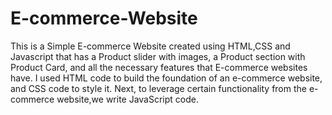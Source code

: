 # E-commerce-Website
This is a Simple E-commerce Website created using HTML,CSS and Javascript that has a Product slider with images, a Product section with Product Card, and all the necessary features that E-commerce websites have.
I used HTML code to build the foundation of an e-commerce website, and CSS code to style it.
Next, to leverage certain functionality from the e-commerce website,we write JavaScript code.
